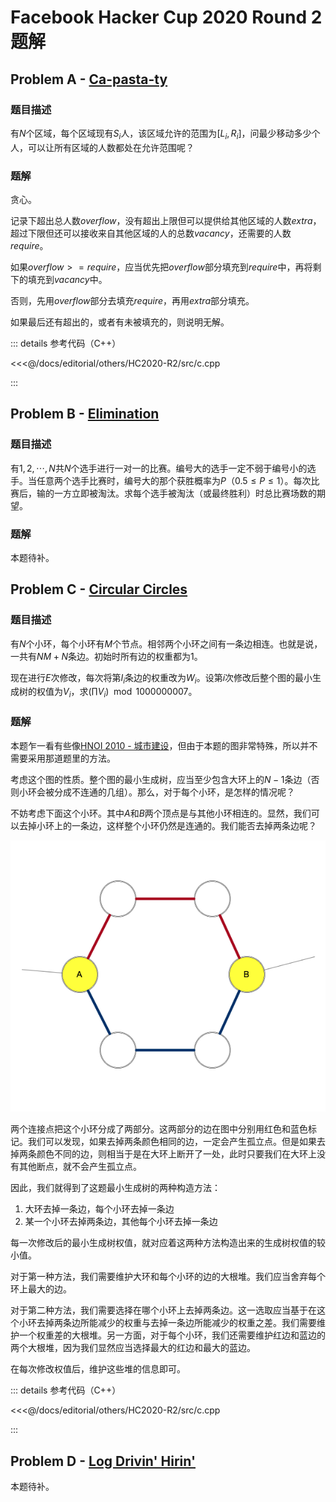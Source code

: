 # Facebook Hacker Cup 2020 Round 2 题解

## Problem A - [Ca-pasta-ty](https://www.facebook.com/codingcompetitions/hacker-cup/2020/round-2/problems/A)

### 题目描述

有$N$个区域，每个区域现有$S_i$人，该区域允许的范围为$[L_i,R_i]$，问最少移动多少个人，可以让所有区域的人数都处在允许范围呢？

### 题解

贪心。

记录下超出总人数$overflow$，没有超出上限但可以提供给其他区域的人数$extra$，超过下限但还可以接收来自其他区域的人的总数$vacancy$，还需要的人数$require$。

如果$overflow>=require$，应当优先把$overflow$部分填充到$require$中，再将剩下的填充到$vacancy$中。

否则，先用$overflow$部分去填充$require$，再用$extra$部分填充。

如果最后还有超出的，或者有未被填充的，则说明无解。

::: details 参考代码（C++）

<<<@/docs/editorial/others/HC2020-R2/src/c.cpp

:::

## Problem B - [Elimination](https://www.facebook.com/codingcompetitions/hacker-cup/2020/round-2/problems/B) 

### 题目描述

有$1,2,\cdots,N$共$N$个选手进行一对一的比赛。编号大的选手一定不弱于编号小的选手。当任意两个选手比赛时，编号大的那个获胜概率为$P$（$0.5\leq P\leq1$）。每次比赛后，输的一方立即被淘汰。求每个选手被淘汰（或最终胜利）时总比赛场数的期望。

### 题解

本题待补。

## Problem C - [Circular Circles](https://www.facebook.com/codingcompetitions/hacker-cup/2020/round-2/problems/C)

### 题目描述

有$N$个小环，每个小环有$M$个节点。相邻两个小环之间有一条边相连。也就是说，一共有$NM+N$条边。初始时所有边的权重都为$1$。

现在进行$E$次修改，每次将第$I_i$条边的权重改为$W_i$。设第$i$次修改后整个图的最小生成树的权值为$V_i$，求$(\prod V_i)\mod1000000007$。

### 题解

本题乍一看有些像[HNOI 2010 - 城市建设](https://blog.csdn.net/u013368721/article/details/39183033?utm_medium=distribute.pc_relevant.none-task-blog-title-1&spm=1001.2101.3001.4242)，但由于本题的图非常特殊，所以并不需要采用那道题里的方法。

考虑这个图的性质。整个图的最小生成树，应当至少包含大环上的$N-1$条边（否则小环会被分成不连通的几组）。那么，对于每个小环，是怎样的情况呢？

不妨考虑下面这个小环。其中$A$和$B$两个顶点是与其他小环相连的。显然，我们可以去掉小环上的一条边，这样整个小环仍然是连通的。我们能否去掉两条边呢？

![P3](./P3.png)

两个连接点把这个小环分成了两部分。这两部分的边在图中分别用红色和蓝色标记。我们可以发现，如果去掉两条颜色相同的边，一定会产生孤立点。但是如果去掉两条颜色不同的边，则相当于是在大环上断开了一处，此时只要我们在大环上没有其他断点，就不会产生孤立点。

因此，我们就得到了这题最小生成树的两种构造方法：

1. 大环去掉一条边，每个小环去掉一条边
2. 某一个小环去掉两条边，其他每个小环去掉一条边

每一次修改后的最小生成树权值，就对应着这两种方法构造出来的生成树权值的较小值。

对于第一种方法，我们需要维护大环和每个小环的边的大根堆。我们应当舍弃每个环上最大的边。

对于第二种方法，我们需要选择在哪个小环上去掉两条边。这一选取应当基于在这个小环去掉两条边所能减少的权重与去掉一条边所能减少的权重之差。我们需要维护一个权重差的大根堆。另一方面，对于每个小环，我们还需要维护红边和蓝边的两个大根堆，因为我们显然应当选择最大的红边和最大的蓝边。

在每次修改权值后，维护这些堆的信息即可。

::: details 参考代码（C++）

<<<@/docs/editorial/others/HC2020-R2/src/c.cpp

:::

## Problem D - [Log Drivin' Hirin'](https://www.facebook.com/codingcompetitions/hacker-cup/2020/round-2/problems/D)

本题待补。
